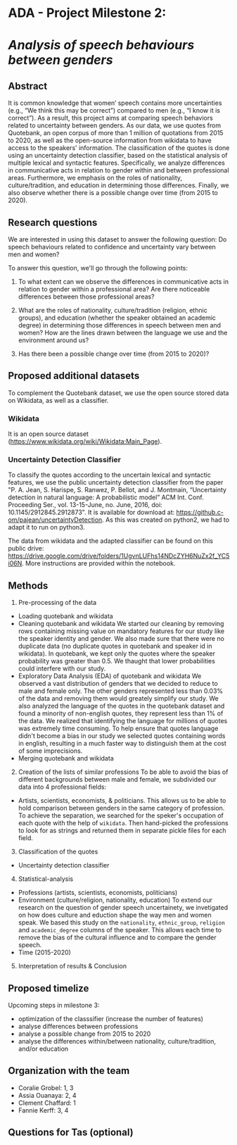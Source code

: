 # ADA - Project Milestone 2: 
# *Analysis of speech behaviours between genders*

## Abstract 

It is common knowledge that women’ speech contains more uncertainties (e.g., “We think this may be correct”) compared to men (e.g., “I know it is correct”). As a result, this project aims at comparing speech behaviors related to uncertainty between genders. As our data, we use quotes from Quotebank, an open corpus of more than 1 million of quotations from 2015 to 2020, as well as the open-source information from wikidata to have access to the speakers' information. The classification of the quotes is done using an uncertainty detection classifier, based on the statistical analysis of multiple lexical and syntactic features. Specifically, we analyze differences in communicative acts in relation to gender within and between professional areas. Furthermore, we emphasis on the roles of nationality, culture/tradition, and education in determining those differences. Finally, we also observe whether there is a possible change over time (from 2015 to 2020).

## Research questions 

We are interested in using this dataset to answer the following question: Do speech behaviours related to confidence and uncertainty vary between men and women?

To answer this question, we'll go through the following points:

1. To what extent can we observe the differences in communicative acts in relation to gender within a professional area? Are there noticeable differences between those professional areas?

2. What are the roles of nationality, culture/tradition (religion, ethnic groups), and education (whether the speaker obtained an academic degree) in determining those differences in speech between men and women? How are the lines drawn between the language we use and the environment around us?

3. Has there been a possible change over time (from 2015 to 2020)?

## Proposed additional datasets
To complement the Quotebank dataset, we use the open source stored data on Wikidata, as well as a classifier.

### Wikidata
It is an open source dataset (https://www.wikidata.org/wiki/Wikidata:Main_Page).

### Uncertainty Detection Classifier
To classify the quotes according to the uncertain lexical and syntactic features, we use the public uncertainty detection classifier from the paper "P. A. Jean, S. Harispe, S. Ranwez, P. Bellot, and J. Montmain, “Uncertainty detection in natural language: A probabilistic model” ACM Int. Conf. Proceeding Ser., vol. 13-15-June, no. June, 2016, doi: 10.1145/2912845.2912873". It is available for download at: https://github.c-om/pajean/uncertaintyDetection. As this was created on python2, we had to adapt it to run on python3.

The data from wikidata and the adapted classifier can be found on this public drive: https://drive.google.com/drive/folders/1UgvnLUFhs14NDcZYH6NuZx2f_YC5i06N. More instructions are provided within the notebook.


## Methods

1. Pre-processing of the data
  - Loading quotebank and wikidata
  - Cleaning quotebank and wikidata
  We started our cleaning by removing rows containing missing value on mandatory features for our study like the speaker identity and gender. We also made sure that there were no duplicate data (no duplicate quotes in quotebank and speaker id in wikidata). In quotebank, we kept only the quotes where the speaker probability was greater than 0.5. We thaught that lower probabilities could interfere with our study.
  - Exploratory Data Analysis (EDA) of quotebank and wikidata
  We observed a vast distribution of genders that we decided to reduce to male and female only. The other genders represented less than 0.03% of the data and removing them would greately simplify our study. 
  We also analyzed the language of the quotes in the quotebank dataset and found a minority of non-english quotes, they represent less than 1% of the data. We realized that identifying the language for millions of quotes was extremely time consuming. To help ensure that quotes language didn't become a bias in our study we selected quotes containing words in english, resulting in a much faster way to distinguish them at the cost of some imprecisions.
  - Merging quotebank and wikidata
2. Creation of the lists of similar professions
To be able to avoid the bias of different backgrounds between male and female, we subdivided our data into 4 professional fields:
  - Artists, scientists, economists, & politicians.
This allows us to be able to hold comparison between genders in the same category of profession. To achieve the separation, we searched for the speker's occupation of each quote with the help of `wikidata`. Then hand-picked the professions to look for as strings and returned them in separate pickle files for each field.
3. Classification of the quotes
  - Uncertainty detection classifier
4. Statistical-analysis
  - Professions (artists, scientists, economists, politicians)
  - Environment (culture/religion, nationality, education)
To extend our research on the question of gender speech uncertainety, we invetigated on how does culture and eduction shape the way men and women speak. We based this study on the `nationality`, `ethnic_group`, `religion` and `academic_degree` columns of the speaker. This allows each time to remove the bias of the cultural influence and to compare the gender speech.
  - Time (2015-2020)
5. Interpretation of results & Conclusion



## Proposed timelize 

Upcoming steps in milestone 3:
- optimization of the classsifier (increase the number of features)
- analyse differences between professions
- analyse a possible change from 2015 to 2020
- analyse the differences within/between nationality, culture/tradition, and/or education


## Organization with the team

- Coralie Grobel: 1, 3
- Assia Ouanaya: 2, 4
- Clement Chaffard: 1
- Fannie Kerff: 3, 4


## Questions for Tas (optional)

